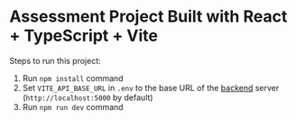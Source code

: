 # Assessment Project Built with React + TypeScript + Vite

Steps to run this project:

1. Run `npm install` command
2. Set `VITE_API_BASE_URL` in `.env` to the base URL of the [backend](https://github.com/DevDiekola/motherboard_assessment_backend) server (`http://localhost:5000` by default)
2. Run `npm run dev` command